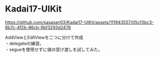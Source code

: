# Kadai17-UIKit


https://github.com/sasasan03/Kadai17-UIKit/assets/111943557/05cf3bc3-8b7c-4f2b-86cb-9bf3293d2478<br>


AddViewとEditViewを二つに分けて作成<br>
・delegateの練習。<br>
・segueを使用せずに値の受け渡しを試してみた。

